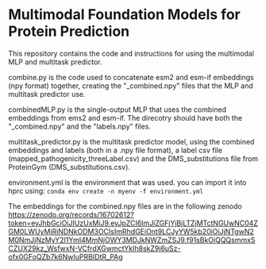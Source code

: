 # Multimodal Foundation Models for Protein Prediction
This repository contains the code and instructions for using the multimodal MLP and multitask predictor.

combine.py is the code used to concatenate esm2 and esm-if embeddings (npy format) together, creating the "_combined.npy" files that the MLP and multitask predictor use.

combinedMLP.py is the single-output MLP that uses the combined embeddings from ems2 and esm-if. The direcotry should have both the "_combined.npy" and the "labels.npy" files.

multitask_predictor.py is the multitask predictor model, using the combined embeddings and labels (both in a .npy file format), a label csv file (mapped_pathogenicity_threeLabel.csv) and the DMS_substitutions file from ProteinGym (DMS_substitutions.csv).

environment.yml is the environment that was used. you can import it into hprc using: 
```conda env create -n myenv -f environment.yml```

The embeddings for the combined.npy files are in the following zenodo
https://zenodo.org/records/16702612?token=eyJhbGciOiJIUzUxMiJ9.eyJpZCI6ImJiZGFjYjBjLTZjMTctNGUwNC04ZGM0LWUyMjRiNDNkODM3OCIsImRhdGEiOnt9LCJyYW5kb20iOiJjNTgwN2M0NmJjNzMyY2I1YmI4MmNjOWY3MDJkNWZmZSJ9.f91sBkOiQQQsmmxSCZUX29kz_WsfwxN-VCfrdXGwmctYkIh8skZ9j6uSz-ofx0GFoQZb7k6NwIuPRBIDtR_PAg
